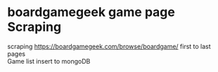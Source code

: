 # boardgamegeek game page Scraping
scraping https://boardgamegeek.com/browse/boardgame/ first to last pages  
Game list insert to mongoDB  

